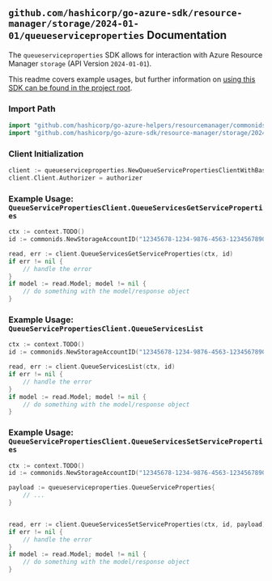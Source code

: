 
## `github.com/hashicorp/go-azure-sdk/resource-manager/storage/2024-01-01/queueserviceproperties` Documentation

The `queueserviceproperties` SDK allows for interaction with Azure Resource Manager `storage` (API Version `2024-01-01`).

This readme covers example usages, but further information on [using this SDK can be found in the project root](https://github.com/hashicorp/go-azure-sdk/tree/main/docs).

### Import Path

```go
import "github.com/hashicorp/go-azure-helpers/resourcemanager/commonids"
import "github.com/hashicorp/go-azure-sdk/resource-manager/storage/2024-01-01/queueserviceproperties"
```


### Client Initialization

```go
client := queueserviceproperties.NewQueueServicePropertiesClientWithBaseURI("https://management.azure.com")
client.Client.Authorizer = authorizer
```


### Example Usage: `QueueServicePropertiesClient.QueueServicesGetServiceProperties`

```go
ctx := context.TODO()
id := commonids.NewStorageAccountID("12345678-1234-9876-4563-123456789012", "example-resource-group", "storageAccountName")

read, err := client.QueueServicesGetServiceProperties(ctx, id)
if err != nil {
	// handle the error
}
if model := read.Model; model != nil {
	// do something with the model/response object
}
```


### Example Usage: `QueueServicePropertiesClient.QueueServicesList`

```go
ctx := context.TODO()
id := commonids.NewStorageAccountID("12345678-1234-9876-4563-123456789012", "example-resource-group", "storageAccountName")

read, err := client.QueueServicesList(ctx, id)
if err != nil {
	// handle the error
}
if model := read.Model; model != nil {
	// do something with the model/response object
}
```


### Example Usage: `QueueServicePropertiesClient.QueueServicesSetServiceProperties`

```go
ctx := context.TODO()
id := commonids.NewStorageAccountID("12345678-1234-9876-4563-123456789012", "example-resource-group", "storageAccountName")

payload := queueserviceproperties.QueueServiceProperties{
	// ...
}


read, err := client.QueueServicesSetServiceProperties(ctx, id, payload)
if err != nil {
	// handle the error
}
if model := read.Model; model != nil {
	// do something with the model/response object
}
```
